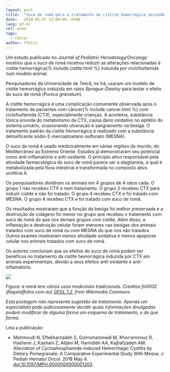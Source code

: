 ```yaml
---
layout: post
title:  "Suco de romã para o tratamento de cistite hemorrágica secundária a quimioterapia"
date:   2018-05-07 12:00:00 -0300
lang: pt-br
ref: pome
tags:
  - Câncer
author: ffelix
---
```


Um estudo publicado no _Journal of Pediatric Hematology/Oncology_ mostrou que o suco de romã mostrou reduzir as alterações relacionadas á cistite hemorrágica{% include cistite.html %} induzida por ciclofosfamida num modelo animal.
<!--more-->

Pesquisadores da Universidade de Teerã, no Irã, usaram um modelo de cistite hemorrágica induzida em ratos _Sprague-Dawley_ para testar o efeito do suco de romã (_Punica granatum_).

A cistite hemorrágica é uma complicação comumente observada após o tratamento de pacientes com câncer{% include cancer.html %} com ciclofosfamida (CTX), especialmente crianças. A acroleína, substância tóxica oriunda do metabolismo da CTX, causa dano oxidativo no epitélio do sistema urinário, ocasionando ulceração e sangramento na bexiga. O tratamento padrão da cistite hemorrágica é realizado com a substância detoxificante sódio-2-mercaptoetano sulfonato (MESNA).

O suco de romã é usado medicinalmente em várias regiões do mundo, do Mediterrâneo ao Extremo Oriente. Estudos já demonstraram seu potencial como anti-inflamatório e anti-oxidante. O princípio ativo responsável pela atividade farmacológica do suco de romã parece ser a elagitanina, a qual é metabolizada pela flora intestinal e transformada no composto ativo urolitina A.

Os pesquisadores dividiram os animais em 4 grupos de 4 ratos cada. O grupo 1 não recebeu CTX e nem tratamento. O grupo 2 recebeu CTX para induzir cistite e não foi tratado. O grupo 4 recebeu CTX e foi tratado com MESNA. O grupo 4 recebeu CTX e foi tratado com suco de romã.

Os resultados mostraram que a função da bexiga foi melhor preservada e a destruição de colágeno foi menor no grupo que recebeu o tratamento com suco de romã do que nos demais grupos com cistite. Além disso, a inflamação e destruição celular foram menores nas bexigas dos animais tratados com suco de romã ou com MESNA do que nos não tratados. Outros exames mostraram menos atividade oxidativa e menos apoptose celular nos animais tratados com suco de romã.

Os autores concluíram que os efeitos do suco de romã podem ser benéficos no tratamento da cistite hemorrágica induzida por CTX em animais experimentais, devido a seus efeitos anti-oxidante e anti-inflamatório.

![](https://upload.wikimedia.org/wikipedia/commons/5/5d/Pomegranate.jpg)

_Figura: a romã tem vários usos medicinais tradicionais. Créditos fir0002 (flagstaffotos.com.au) [GFDL 1.2](https://www.gnu.org/licenses/old-licenses/fdl-1.2.html), from Wikimedia Commons_

_Esta postagem não representa sugestão de tratamento. Apenas um especialista pode judiciosamente decidir quais informações divulgadas podem modificar de alguma forma um esquema de tratamento, e de que forma._

Leia a publicação:
- Mahmoudi N, Eftekharzadeh S, Golmohammadi M, Khorramirouz R, Hashemi J,
Kashani Z, Alijani M, Hamidieh AA, Kajbafzadeh AM. Alleviation of
Cyclophosphamide-induced Hemorrhagic Cystitis by Dietary Pomegranate: A
Comparative Experimental Study With Mesna. J Pediatr Hematol Oncol. 2018 May 4.
[doi:10.1097/MPH.0000000000001203](https://doi.org/10.1097/MPH.0000000000001203).
